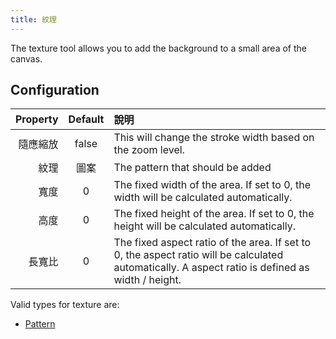 ```yaml
---
title: 紋理
---
```


The texture tool allows you to add the background to a small area of the canvas.

## Configuration

| Property | Default | 說明                                                                                                                                                                                               |
| -------: | :-----: | :----------------------------------------------------------------------------------------------------------------------------------------------------------------------------------------------- |
|     隨應縮放 |  false  | This will change the stroke width based on the zoom level.                                                                                                                       |
|       紋理 |    圖案   | The pattern that should be added                                                                                                                                                                 |
|       寬度 |    0    | The fixed width of the area. If set to 0, the width will be calculated automatically.                                                                            |
|       高度 |    0    | The fixed height of the area. If set to 0, the height will be calculated automatically.                                                                          |
|      長寬比 |    0    | The fixed aspect ratio of the area. If set to 0, the aspect ratio will be calculated automatically. A aspect ratio is defined as width / height. |

Valid types for texture are:

- [Pattern](../../background#pattern)
